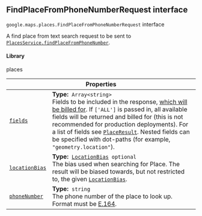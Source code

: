 
<devsite-heading text=" FindPlaceFromPhoneNumberRequest interface" for="FindPlaceFromPhoneNumberRequest" level="h2" link="" toc="" back-to-top=""><h2 id="FindPlaceFromPhoneNumberRequest" is-upgraded="">FindPlaceFromPhoneNumberRequest interface</h2></devsite-heading>
<p>
<code translate="no" dir="ltr"><span itemprop="path">google.maps.places</span>.<span itemprop="name">FindPlaceFromPhoneNumberRequest</span></code>
interface
</p>
<p>A find place from text search request to be sent to <code translate="no" dir="ltr"><a href="/maps/documentation/javascript/reference/places-service#PlacesService.findPlaceFromPhoneNumber">PlacesService.findPlaceFromPhoneNumber</a></code>.</p>
<devsite-heading text="Library" for="library_2" level="h4" link=""><h4 is-upgraded="" id="library_2">Library</h4></devsite-heading>
<p>places</p>
<div class="devsite-table-wrapper"><table class="properties responsive" summary="interface FindPlaceFromPhoneNumberRequest - Properties">
<thead>
<tr><th colspan="2">Properties</th>
</tr></thead>
<tbody>
<tr id="FindPlaceFromPhoneNumberRequest.fields">
<td itemprop="property"><code translate="no" dir="ltr"><a class="secret-link" href="#FindPlaceFromPhoneNumberRequest.fields"><span>fields</span></a></code></td>
<td><div><strong>Type:</strong>&nbsp; <code translate="no" dir="ltr">Array&lt;string&gt;</code></div>
<div class="desc">Fields to be included in the response, <a href="https://developers.google.com/maps/billing/understanding-cost-of-use#places-product">which will be billed for</a>. If <code translate="no" dir="ltr">['ALL']</code> is passed in, all available fields will be returned and billed for (this is not recommended for production deployments). For a list of fields see <code translate="no" dir="ltr"><a href="PlaceResult.md">PlaceResult</a></code>. Nested fields can be specified with dot-paths (for example, <code translate="no" dir="ltr">"geometry.location"</code>).</div></td>
</tr>
<tr id="FindPlaceFromPhoneNumberRequest.locationBias">
<td itemprop="property"><code translate="no" dir="ltr"><a class="secret-link" href="#FindPlaceFromPhoneNumberRequest.locationBias"><span>locationBias</span></a></code></td>
<td><div><strong>Type:</strong>&nbsp; <code translate="no" dir="ltr"><a href="LocationBias.md">LocationBias</a> <span class="optional-type-annotation">optional</span></code></div>
<div class="desc">The bias used when searching for Place. The result will be biased towards, but not restricted to, the given <code translate="no" dir="ltr"><a href="LocationBias.md">LocationBias</a></code>.</div></td>
</tr>
<tr id="FindPlaceFromPhoneNumberRequest.phoneNumber">
<td itemprop="property"><code translate="no" dir="ltr"><a class="secret-link" href="#FindPlaceFromPhoneNumberRequest.phoneNumber"><span>phoneNumber</span></a></code></td>
<td><div><strong>Type:</strong>&nbsp; <code translate="no" dir="ltr">string</code></div>
<div class="desc">The phone number of the place to look up. Format must be <a href="https://en.wikipedia.org/wiki/E.164">E.164</a>.</div></td>
</tr>
</tbody>
</table></div>
